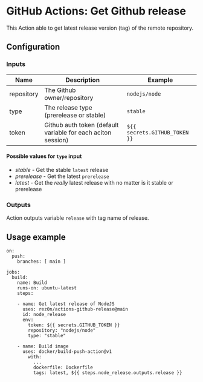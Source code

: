 # GitHub Actions: Get Github release
This Action able to get latest release version (tag) of the remote repository.

## Configuration

### Inputs

Name | Description | Example
--- | --- | ---
repository | The Github owner/repository | `nodejs/node`
type | The release type (prerelease or stable) | `stable`
token | Github auth token (default variable for each aciton session) | `${{ secrets.GITHUB_TOKEN }}`

#### Possible values for `type` input
* *stable* - Get the stable `latest` release
* *prerelease* - Get the latest `prerelease`
* *latest* - Get the *really* latest release with no matter is it stable or prerelease

### Outputs
Action outputs variable `release` with tag name of release.

## Usage example

```
on:
  push:
    branches: [ main ]

jobs:
  build:
    name: Build
    runs-on: ubuntu-latest
    steps:
    
    - name: Get latest release of NodeJS
      uses: rez0n/actions-github-release@main
      id: node_release
      env:
        token: ${{ secrets.GITHUB_TOKEN }}
        repository: "nodejs/node"
        type: "stable"
        
    - name: Build image
      uses: docker/build-push-action@v1
        with:
          ...
          dockerfile: Dockerfile
          tags: latest, ${{ steps.node_release.outputs.release }}
```
